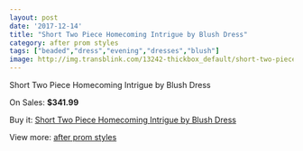 ```yaml
---
layout: post
date: '2017-12-14'
title: "Short Two Piece Homecoming Intrigue by Blush Dress"
category: after prom styles
tags: ["beaded","dress","evening","dresses","blush"]
image: http://img.transblink.com/13242-thickbox_default/short-two-piece-homecoming-intrigue-by-blush-dress.jpg
---
```

Short Two Piece Homecoming Intrigue by Blush Dress

On Sales: **$341.99**
<a href="https://www.transblink.com/en/after-prom-styles/4249-short-two-piece-homecoming-intrigue-by-blush-dress.html"><amp-img layout="responsive" width="600" height="600" src="//img.transblink.com/13242-thickbox_default/short-two-piece-homecoming-intrigue-by-blush-dress.jpg" alt="Short Two Piece Homecoming Intrigue by Blush Dress 0" /></a>
<a href="https://www.transblink.com/en/after-prom-styles/4249-short-two-piece-homecoming-intrigue-by-blush-dress.html"><amp-img layout="responsive" width="600" height="600" src="//img.transblink.com/13243-thickbox_default/short-two-piece-homecoming-intrigue-by-blush-dress.jpg" alt="Short Two Piece Homecoming Intrigue by Blush Dress 1" /></a>

Buy it: [Short Two Piece Homecoming Intrigue by Blush Dress](https://www.transblink.com/en/after-prom-styles/4249-short-two-piece-homecoming-intrigue-by-blush-dress.html "Short Two Piece Homecoming Intrigue by Blush Dress")

View more: [after prom styles](https://www.transblink.com/en/55-after-prom-styles "after prom styles")